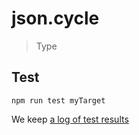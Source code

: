 # json.cycle

> Type


## Test

    npm run test myTarget

We keep [a log of test results](./test/results_log.md)


